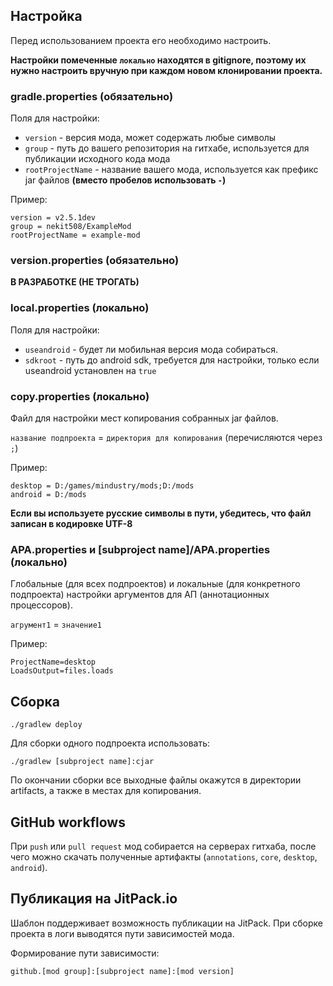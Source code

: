 
## Настройка
Перед использованием проекта его необходимо настроить.

**Настройки помеченные `локально` находятся в gitignore, поэтому их нужно настроить вручную при каждом новом клонировании проекта.**

### gradle.properties (обязательно)
Поля для настройки:
* `version` - версия мода, может содержать любые символы
* `group` - путь до вашего репозитория на гитхабе, используется для публикации исходного кода мода
* `rootProjectName` - название вашего мода, используется как префикс jar файлов **(вместо пробелов использовать `-`)**

Пример:
```properties
version = v2.5.1dev
group = nekit508/ExampleMod
rootProjectName = example-mod
```

### version.properties (обязательно)
**В РАЗРАБОТКЕ (НЕ ТРОГАТЬ)**

### local.properties (локально)
Поля для настройки:
* `useandroid` - будет ли мобильная версия мода собираться.
* `sdkroot` - путь до android sdk, требуется для настройки, только если useandroid установлен на `true`

### copy.properties (локально)
Файл для настройки мест копирования собранных jar файлов.

`название подпроекта` = `директория для копирования` (перечисляются через `;`)

Пример:
```properties
desktop = D:/games/mindustry/mods;D:/mods
android = D:/mods
```

**Если вы используете русские символы в пути, убедитесь, что файл записан в кодировке UTF-8**

### APA.properties и [subproject name]/APA.properties (локально)
Глобальные (для всех подпроектов) и локальные (для конкретного подпроекта) настройки аргументов для АП (аннотационных процессоров).

`агрумент1` = `значение1`

Пример:
```properties
ProjectName=desktop
LoadsOutput=files.loads
```

## Сборка

```shell
./gradlew deploy
```

Для сборки одного подпроекта использовать:
```shell
./gradlew [subproject name]:cjar
```

По окончании сборки все выходные файлы окажутся в директории artifacts, а также в местах для копирования.

## GitHub workflows

При `push` или `pull request` мод собирается на серверах гитхаба, после чего можно скачать полученные артифакты (`annotations`, `core`, `desktop`, `android`).

## Публикация на JitPack.io

Шаблон поддерживает возможность публикации на JitPack.
При сборке проекта в логи выводятся пути зависимостей мода.

Формирование пути зависимости:

`github.[mod group]:[subproject name]:[mod version]`
